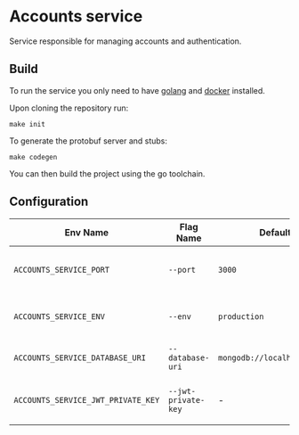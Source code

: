 # Accounts service

Service responsible for managing accounts and authentication.

## Build

To run the service you only need to have [golang](https://go.dev) and [docker](https://docs.docker.com/get-docker/) installed.

Upon cloning the repository run:
```
make init
```

To generate the protobuf server and stubs:
```
make codegen
```

You can then build the project using the go toolchain.

## Configuration

| Env Name                           | Flag Name           | Default                     | Description                               |
|------------------------------------|---------------------|-----------------------------|-------------------------------------------|
| `ACCOUNTS_SERVICE_PORT`            | `--port`            | `3000`                      | The port the application shall listen on. |
| `ACCOUNTS_SERVICE_ENV`             | `--env`             | `production`                | Either `production` or `development`.     |
| `ACCOUNTS_SERVICE_DATABASE_URI`    | `--database-uri`    | `mongodb://localhost:27017` | Address of the Mongo database.            |
| `ACCOUNTS_SERVICE_JWT_PRIVATE_KEY` | `--jwt-private-key` | -                           | Base64 encoded ed25519 private key.       |

